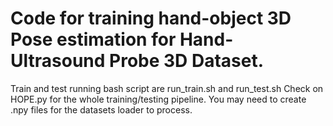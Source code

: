 # Code for training hand-object 3D Pose estimation for Hand-Ultrasound Probe 3D Dataset.
Train and test running bash script are run_train.sh and run_test.sh
Check on HOPE.py for the whole training/testing pipeline. You may need to create .npy files for the datasets loader to process.
